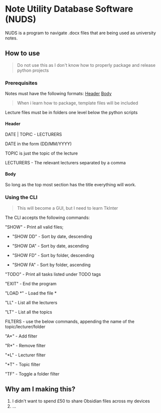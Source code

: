# Note Utility Database Software (NUDS)

NUDS is a program to navigate .docx files that are being used as university notes.

## How to use

>Do not use this as I don't know how to properly package and release python projects

### Prerequisites

Notes must have the following formats:
[Header](#Header)
[Body](#Body)
>When i learn how to package, template files will be included

Lecture files must be in folders one level below the python scripts

#### Header

DATE | TOPIC - LECTURERS

DATE in the form (DD/MM/YYYY)

TOPIC is just the topic of the lecture

LECTURERS - The relevant lecturers separated by a comma

#### Body

So long as the top most section has the title <COVERED TOPICS> everything will work.

### Using the CLI

>This will become a GUI, but I need to learn TkInter

The CLI accepts the following commands:

"SHOW" - Print all valid files;

- "SHOW DD" - Sort by date, descending

- "SHOW DA" - Sort by date, ascending

- "SHOW FD" - Sort by folder, descending

- "SHOW FA" - Sort by folder, ascending

"TODO" - Print all tasks listed under TODO tags

"EXIT" - End the program

"LOAD *" - Load the file *

"LL" - List all the lecturers

"LT" - List all the topics

FILTERS - use the below commands, appending the name of the topic/lecturer/folder

"A*" - Add filter

"R*" - Remove filter

"*L" - Lecturer filter

"*T" - Topic filter

"TF" - Toggle a folder filter

## Why am I making this?

1) I didn't want to spend £50 to share Obsidian files across my devices
2) ...
